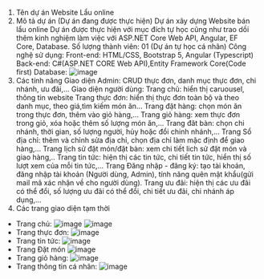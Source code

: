 1. Tên dự án
Website Lẩu online
4. Mô tả dự án (Dự án đang được thực hiện)
Dự án xây dựng Website bán lẩu online
Dự án được thực hiện với mục đích tự học cũng như trao dồi thêm kinh nghiệm làm việc với ASP.NET Core Web API, Angular, EF Core, Database.
Số lượng thành viên: 01 (Dự án tự học cá nhân)
Công nghệ sử dụng:
Front-end: HTML/CSS, Bootstrap 5, Angular (Typescript)
Back-end: C#(ASP.NET CORE Web API),Entity Framework Core(Code first)
Database:
![image](https://github.com/VANTUANKIET1239/DoAnLau-ASP.NetWebApi-Angular/assets/114245376/5c5f3127-71e7-40e6-9ed5-46238e300d31)
3. Các tính năng 
Giao diện Admin: CRUD thực đơn, danh mục thực đơn, chi nhánh, ưu đãi,...
Giao diện người dùng:
Trang chủ: hiển thị caruousel, thông tin website
Trang thực đơn: hiển thị thực đơn toàn bộ và theo danh mục, theo giá,tìm kiếm món ăn...
Trang đặt hàng: chọn món ăn trong thực đơn, thêm vào giỏ hàng,...
Trang giỏ hàng: xem thực đơn trong giỏ, xóa hoặc thêm số lượng món ăn,...
Trang đăt bàn: chọn chi nhánh, thời gian, số lượng người, hủy hoặc đổi chinh nhánh,... 
Trang Sổ địa chỉ: thêm và chỉnh sửa địa chỉ, chọn địa chỉ làm mặc định để giao hàng,...
Trang lịch sử đặt món/đặt bàn: xem chi tiết lich sử đặt món và giao hàng,..
Trang tin tức: hiện thị các tin tức, chi tiết tin tức, hiển thị số lượt xem của mỗi tin tức,...
Trang Đăng nhập - đăng ký: tạo tài khoản, đăng nhập tài khoản (Người dùng, Admin), tính năng quên mật khẩu(gửi mail mã xác nhận về cho người dùng).
Trang ưu đãi: hiện thị các ưu đãi có thể đổi, số lượng ưu đãi có thể đổi, chi tiết ưu đãi, chi nhánh áp dụng,...
5. Các trang giao diện tạm thời
- Trang chủ:
   ![image](https://github.com/VANTUANKIET1239/DoAnLau-ASP.NetWebApi-Angular/assets/114245376/b29abdba-f00b-4490-a683-9601053e67c7)
   ![image](https://github.com/VANTUANKIET1239/DoAnLau-ASP.NetWebApi-Angular/assets/114245376/e7e9049f-8ff6-4acf-ad43-82558cc3adcd)
- Trang thực đơn:
![image](https://github.com/VANTUANKIET1239/DoAnLau-ASP.NetWebApi-Angular/assets/114245376/05604807-b10d-4116-b634-744d1655a363)
- Trang tin tức:
![image](https://github.com/VANTUANKIET1239/DoAnLau-ASP.NetWebApi-Angular/assets/114245376/92c5779f-ad95-4c92-af05-8f8720538fbf)
- Trang Đặt món
![image](https://github.com/VANTUANKIET1239/DoAnLau-ASP.NetWebApi-Angular/assets/114245376/b290da61-588b-44d9-9ada-0e7bd314fc03)
- Trang giỏ hàng:
![image](https://github.com/VANTUANKIET1239/DoAnLau-ASP.NetWebApi-Angular/assets/114245376/c877c599-ed06-45d5-b69e-008f55f10e95)
- Trang thông tin cá nhân:
![image](https://github.com/VANTUANKIET1239/DoAnLau-ASP.NetWebApi-Angular/assets/114245376/af534a6f-7e13-4a5f-88b9-b9c674723a48)



